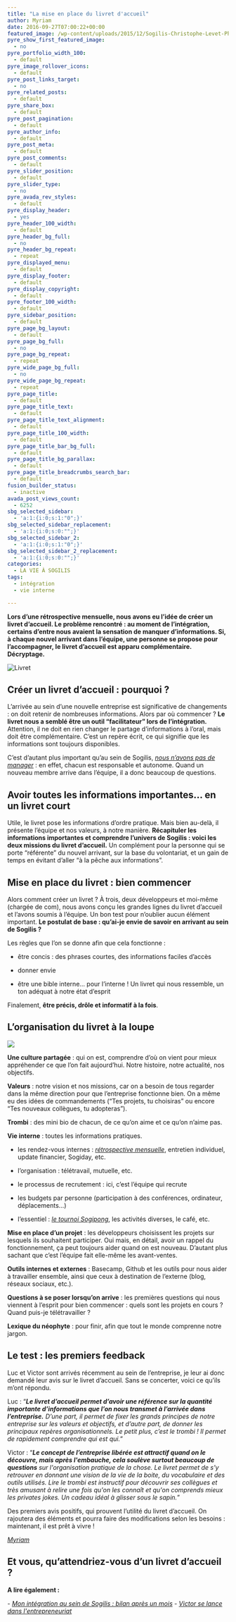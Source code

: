 ```yaml
---
title: "La mise en place du livret d'accueil"
author: Myriam
date: 2016-09-27T07:00:22+00:00
featured_image: /wp-content/uploads/2015/12/Sogilis-Christophe-Levet-Photographe-7811.jpg
pyre_show_first_featured_image:
  - no
pyre_portfolio_width_100:
  - default
pyre_image_rollover_icons:
  - default
pyre_post_links_target:
  - no
pyre_related_posts:
  - default
pyre_share_box:
  - default
pyre_post_pagination:
  - default
pyre_author_info:
  - default
pyre_post_meta:
  - default
pyre_post_comments:
  - default
pyre_slider_position:
  - default
pyre_slider_type:
  - no
pyre_avada_rev_styles:
  - default
pyre_display_header:
  - yes
pyre_header_100_width:
  - default
pyre_header_bg_full:
  - no
pyre_header_bg_repeat:
  - repeat
pyre_displayed_menu:
  - default
pyre_display_footer:
  - default
pyre_display_copyright:
  - default
pyre_footer_100_width:
  - default
pyre_sidebar_position:
  - default
pyre_page_bg_layout:
  - default
pyre_page_bg_full:
  - no
pyre_page_bg_repeat:
  - repeat
pyre_wide_page_bg_full:
  - no
pyre_wide_page_bg_repeat:
  - repeat
pyre_page_title:
  - default
pyre_page_title_text:
  - default
pyre_page_title_text_alignment:
  - default
pyre_page_title_100_width:
  - default
pyre_page_title_bar_bg_full:
  - default
pyre_page_title_bg_parallax:
  - default
pyre_page_title_breadcrumbs_search_bar:
  - default
fusion_builder_status:
  - inactive
avada_post_views_count:
  - 6252
sbg_selected_sidebar:
  - 'a:1:{i:0;s:1:"0";}'
sbg_selected_sidebar_replacement:
  - 'a:1:{i:0;s:0:"";}'
sbg_selected_sidebar_2:
  - 'a:1:{i:0;s:1:"0";}'
sbg_selected_sidebar_2_replacement:
  - 'a:1:{i:0;s:0:"";}'
categories:
  - LA VIE À SOGILIS
tags:
  - intégration
  - vie interne

---
```

**Lors d’une rétrospective mensuelle, nous avons eu l’idée de créer un livret d’accueil. Le problème rencontré : au moment de l’intégration, certains d’entre nous avaient la sensation de manquer d’informations. Si, à chaque nouvel arrivant dans l’équipe, une personne se propose pour l’accompagner, le livret d’accueil est apparu complémentaire. Décryptage.**

![Livret](/img/2015/12/Livret.jpg)

## Créer un livret d’accueil : pourquoi ?

L’arrivée au sein d’une nouvelle entreprise est significative de changements : on doit retenir de nombreuses informations. Alors par où commencer ? **Le livret nous a semblé être un outil “facilitateur” lors de l’intégration.** Attention, il ne doit en rien changer le partage d’informations à l’oral, mais doit être complémentaire. C’est un repère écrit, ce qui signifie que les informations sont toujours disponibles.

C’est d’autant plus important qu’au sein de Sogilis, _[nous n’avons pas de manager](https://blogbewhy.wordpress.com/2015/11/16/3-raisons-qui-font-de-lentreprise-liberee-un-veritable-avantage-concurrentiel/)_ : en effet, chacun est responsable et autonome. Quand un nouveau membre arrive dans l’équipe, il a donc beaucoup de questions.

## Avoir toutes les informations importantes… en un livret court

Utile, le livret pose les informations d’ordre pratique. Mais bien au-delà, il présente l’équipe et nos valeurs, à notre manière. **Récapituler les informations importantes et comprendre l’univers de Sogilis : voici les deux missions du livret d’accueil.** Un complément pour la personne qui se porte “référente” du nouvel arrivant, sur la base du volontariat, et un gain de temps en évitant d’aller “à la pêche aux informations”.

## Mise en place du livret : bien commencer

Alors comment créer un livret ? À trois, deux développeurs et moi-même (chargée de com), nous avons conçu les grandes lignes du livret d’accueil et l’avons soumis à l’équipe. Un bon test pour n’oublier aucun élément important. **Le postulat de base : qu’ai-je envie de savoir en arrivant au sein de Sogilis ?**

Les règles que l’on se donne afin que cela fonctionne :
  
- être concis : des phrases courtes, des informations faciles d’accès
  
- donner envie
  
- être une bible interne… pour l’interne ! Un livret qui nous ressemble, un ton adéquat à notre état d’esprit

Finalement, **être précis, drôle et informatif à la fois**.

## L’organisation du livret à la loupe

![](http://67.media.tumblr.com/7fa6955928df320edf7529696e102953/tumblr_inline_nz32xnD2id1t2p7ex_540.jpg)

**Une culture partagée** : qui on est, comprendre d’où on vient pour mieux appréhender ce que l’on fait aujourd’hui. Notre histoire, notre actualité, nos objectifs.

**Valeurs** : notre vision et nos missions, car on a besoin de tous regarder dans la même direction pour que l’entreprise fonctionne bien. On a même eu des idées de commandements (“Tes projets, tu choisiras” ou encore “Tes nouveaux collègues, tu adopteras”).

**Trombi** : des mini bio de chacun, de ce qu’on aime et ce qu’on n’aime pas.

**Vie interne** : toutes les informations pratiques.
  
- les rendez-vous internes : _[rétrospective mensuelle](http://sogilis.com/blog/retrospective-mensuelle/)_, entretien individuel, update financier, Sogiday, etc.
  
- l’organisation : télétravail, mutuelle, etc.
  
- le processus de recrutement : ici, c’est l’équipe qui recrute
  
- les budgets par personne (participation à des conférences, ordinateur, déplacements…)
  
- l’essentiel : _[le tournoi Sogipong](https://twitter.com/sogilis/status/586215615117062144)_, les activités diverses, le café, etc.

**Mise en place d’un projet** : les développeurs choisissent les projets sur lesquels ils souhaitent participer. Oui mais, en détail, avoir un rappel du fonctionnement, ça peut toujours aider quand on est nouveau. D’autant plus sachant que c’est l’équipe fait elle-même les avant-ventes.

**Outils internes et externes** : Basecamp, Github et les outils pour nous aider à travailler ensemble, ainsi que ceux à destination de l’externe (blog, réseaux sociaux, etc.).

**Questions à se poser lorsqu’on arrive** : les premières questions qui nous viennent à l’esprit pour bien commencer : quels sont les projets en cours ? Quand puis-je télétravailler ?

**Lexique du néophyte** : pour finir, afin que tout le monde comprenne notre jargon.

## Le test : les premiers feedback

Luc et Victor sont arrivés récemment au sein de l’entreprise, je leur ai donc demandé leur avis sur le livret d’accueil. Sans se concerter, voici ce qu’ils m’ont répondu.

Luc : “_**Le livret d’accueil permet d’avoir une référence sur la quantité importante d’informations que l’on nous transmet à l’arrivée dans l’entreprise.** D’une part, il permet de fixer les grands principes de notre entreprise sur les valeurs et objectifs, et d’autre part, de donner les principaux repères organisationnels. Le petit plus, c’est le trombi ! Il permet de rapidement comprendre qui est qui._”

Victor : “_**Le concept de l’entreprise libérée est attractif quand on le découvre, mais après l'embauche, cela soulève surtout beaucoup de questions** sur l'organisation pratique de la chose. Le livret permet de s'y retrouver en donnant une vision de la vie de la boite, du vocabulaire et des outils utilisés. Lire le trombi est instructif pour découvrir ses collègues et très amusant à relire une fois qu'on les connaît et qu'on comprends mieux les privates jokes. Un cadeau idéal à glisser sous le sapin._”

Des premiers avis positifs, qui prouvent l’utilité du livret d’accueil. On rajoutera des éléments et pourra faire des modifications selon les besoins : maintenant, il est prêt à vivre !

_[Myriam][1]_

## Et vous, qu’attendriez-vous d’un livret d’accueil ?

**A lire également :**

- _[Mon intégration au sein de Sogilis : bilan après un mois](http://sogilis.com/blog/integration-sogilis-bilan/)_
- _[Victor se lance dans l'entrepreneuriat](http://sogilis.com/blog/victor-entrepreneuriat/)_

[1]: https://fr.linkedin.com/in/myriammenneteau